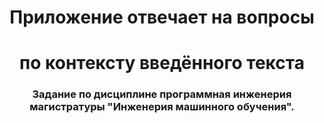 <h1 align="center"> Приложение отвечает на вопросы </h1>
<h1 align="center"> по контексту введённого текста</h1>
<h3 align="center">Задание по дисциплине программная инженерия магистратуры "Инженерия машинного обучения".</h3>
